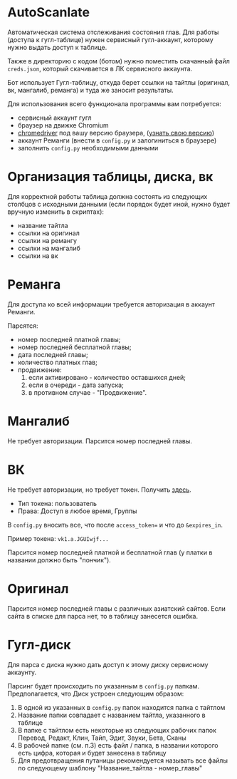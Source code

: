 # AutoScanlate

Автоматическая система отслеживания состояния глав. 
Для работы (доступа к гугл-таблице) нужен сервисный гугл-аккаунт, которому нужно выдать доступ к таблице. 

Также в директорию с кодом (ботом) нужно поместить скачанный файл `creds.json`, который скачивается в ЛК сервисного аккаунта.

Бот использует Гугл-таблицу, откуда берет ссылки на тайтлы (оригинал, вк, мангалиб, реманга) и туда же заносит результаты.

Для использования всего функционала программы вам потребуется:
- сервисный аккаунт гугл
- браузер на движке Chromium
- [chromedriver](https://chromedriver.chromium.org/) под вашу версию браузера, ([узнать свою версию](chrome://version/))
- аккаунт Реманги (внести в `config.py` и залогиниться в браузере)
- заполнить `config.py` необходимыми данными

# Организация таблицы, диска, вк
Для корректной работы таблица должна состоять из следующих столбцов с исходными данными (если порядок будет иной, нужно будет вручную изменить в скриптах):
- название тайтла
- ссылки на оригинал
- ссылки на ремангу
- ссылки на мангалиб
- ссылки на вк

# Реманга
Для доступа ко всей информации требуется авторизация в аккаунт Реманги.

Парсятся:
- номер последней платной главы;
- номер последней бесплатной главы;
- дата последней главы;
- количество платных глав;
- продвижение:
  1) если активировано - количество оставшихся дней;
  2) если в очереди - дата запуска;
  3) в противном случае - "Продвижение".

# Мангалиб
Не требует авторизации. Парсится номер последней главы.

# ВК
Не требует авторизации, но требует токен. Получить [здесь](https://vkhost.github.io/). 
- Тип токена: пользователь
- Права: Доступ в любое время, Группы

В `config.py` вносить все, что после `access_token=` и что до `&expires_in`. 

Пример токена: `vk1.a.JGUIwjf...`

Парсится номер последней платной и бесплатной глав (у платки в названии должно быть "пончик").

# Оригинал
Парсится номер последней главы с различных азиатский сайтов. Если сайта в списке для парса нет, то в таблицу занесется ошибка.

# Гугл-диск
Для парса с диска нужно дать доступ к этому диску сервисному аккаунту.

Парсинг будет происходить по указанным в `config.py` папкам. 
Предполагается, что Диск устроен следующим образом:
1) В одной из указанных в `config.py` папок находится папка с тайтлом
2) Название папки совпадает с названием тайтла, указанного в таблице
3) В папке с тайтлом есть некоторые из следующих рабочих папок Перевод, Редакт, Клин, Тайп, Эдит, Звуки, Бета, Сканы
4) В рабочей папке (см. п.3) есть файл / папка, в названии которого есть цифра, которая и будет занесена в таблицу
5) Для предотвращения путаницы рекомендуется называть все файлы по следующему шаблону "Название_тайтла - номер_главы"
